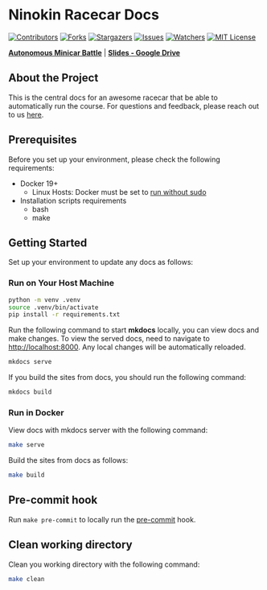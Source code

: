 # Ninokin Racecar Docs

[![Contributors][contributors-shield]][contributors-url]
[![Forks][forks-shield]][forks-url]
[![Stargazers][stars-shield]][stars-url]
[![Issues][issues-shield]][issues-url]
[![Watchers][watchers-shield]][watchers-url]
[![MIT License][license-shield]][license-url]

[**Autonomous Minicar Battle**](https://github.com/autonomous-minicar-battle)
| [**Slides - Google Drive**](https://drive.google.com/drive/folders/17YLekXMTtOAwoKE8AF5WkMViXlS2xn-3)

## About the Project

This is the central docs for an awesome racecar that be able to automatically run the course. For questions and feedback, please reach out to us [here](https://github.com/nino-kin/racecar-docs/discussions).

## Prerequisites

Before you set up your environment, please check the following requirements:

- Docker 19+
  - Linux Hosts: Docker must be set to [run without sudo](https://docs.docker.com/engine/install/linux-postinstall/)
- Installation scripts requirements
  - bash
  - make

## Getting Started

Set up your environment to update any docs as follows:

### Run on Your Host Machine

```bash
python -m venv .venv
source .venv/bin/activate
pip install -r requirements.txt
```

Run the following command to start **mkdocs** locally, you can view docs and make changes. To view the served docs, need to navigate to [http://localhost:8000](http://localhost:8000). Any local changes will be automatically reloaded.

```bash
mkdocs serve
```

If you build the sites from docs, you should run the following command:

```bash
mkdocs build
```

### Run in Docker

View docs with mkdocs server with the following command:

```bash
make serve
```

Build the sites from docs as follows:

```bash
make build
```

## Pre-commit hook

Run `make pre-commit` to locally run the [pre-commit](https://pre-commit.com/) hook.

## Clean working directory

Clean you working directory with the following command:

```bash
make clean
```

<!-- MARKDOWN LINKS & IMAGES -->
<!-- https://www.markdownguide.org/basic-syntax/#reference-style-links -->

[contributors-shield]: https://img.shields.io/github/contributors/nino-kin/racecar-docs.svg?style=for-the-badge
[contributors-url]: https://github.com/nino-kin/racecar-docs/graphs/contributors
[forks-shield]: https://img.shields.io/github/forks/nino-kin/racecar-docs.svg?style=for-the-badge
[forks-url]: https://github.com/nino-kin/racecar-docs/network/members
[stars-shield]: https://img.shields.io/github/stars/nino-kin/racecar-docs.svg?style=for-the-badge
[stars-url]: https://github.com/nino-kin/racecar-docs/stargazers
[issues-shield]: https://img.shields.io/github/issues/nino-kin/racecar-docs.svg?style=for-the-badge
[issues-url]: https://github.com/nino-kin/racecar-docs/issues
[watchers-shield]: https://img.shields.io/github/watchers/nino-kin/racecar-docs.svg?style=for-the-badge
[watchers-url]: https://github.com/nino-kin/racecar-docs/watchers
[license-shield]: https://img.shields.io/github/license/nino-kin/racecar-docs.svg?style=for-the-badge
[license-url]: https://github.com/nino-kin/racecar-docs/blob/main/LICENSE
